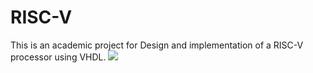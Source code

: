 # RISC-V
 This is an academic project for Design and implementation of a RISC-V processor using VHDL.
![](archi\_RISC\_V\_monocycle\_v0.1.001.png)



